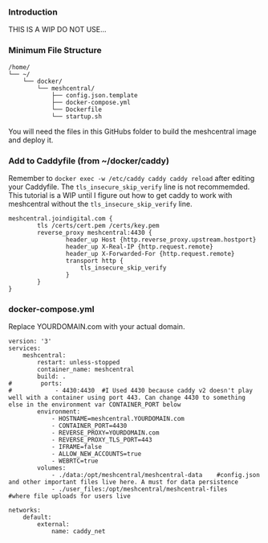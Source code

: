 ### Introduction
THIS IS A WIP DO NOT USE...

### Minimum File Structure
```
/home/
└── ~/
    └── docker/
        └── meshcentral/
            ├── config.json.template
            ├── docker-compose.yml
	        └── Dockerfile
			└── startup.sh
```

You will need the files in this GitHubs folder to build the meshcentral image and deploy it.

### Add to Caddyfile (from ~/docker/caddy)
Remember to `docker exec -w /etc/caddy caddy caddy reload` after editing your Caddyfile.
The `tls_insecure_skip_verify` line is not recommemded. This tutorial is a WIP until I figure out how
to get caddy to work with meshcentral without the `tls_insecure_skip_verify` line.

```
meshcentral.joindigital.com {
        tls /certs/cert.pem /certs/key.pem
        reverse_proxy meshcentral:4430 {
                header_up Host {http.reverse_proxy.upstream.hostport}
                header_up X-Real-IP {http.request.remote}
                header_up X-Forwarded-For {http.request.remote}
				transport http {
					tls_insecure_skip_verify
				}
        }
}
```

### docker-compose.yml
Replace YOURDOMAIN.com with your actual domain.

```
version: '3'
services:
    meshcentral:
        restart: unless-stopped
        container_name: meshcentral
        build: .
#        ports:
#            - 4430:4430  #I Used 4430 because caddy v2 doesn't play well with a container using port 443. Can change 4430 to something else in the environment var CONTAINER_PORT below 
        environment:
            - HOSTNAME=meshcentral.YOURDOMAIN.com
            - CONTAINER_PORT=4430
            - REVERSE_PROXY=YOURDOMAIN.com
            - REVERSE_PROXY_TLS_PORT=443
            - IFRAME=false
            - ALLOW_NEW_ACCOUNTS=true
            - WEBRTC=true
        volumes:
            - ./data:/opt/meshcentral/meshcentral-data    #config.json and other important files live here. A must for data persistence
            - ./user_files:/opt/meshcentral/meshcentral-files    #where file uploads for users live

networks:
    default:
        external:
            name: caddy_net

```

